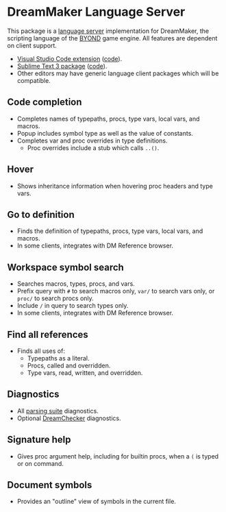 # DreamMaker Language Server

This package is a [language server] implementation for DreamMaker, the
scripting language of the [BYOND] game engine. All features are dependent on
client support.

* [Visual Studio Code extension](https://marketplace.visualstudio.com/items?itemName=platymuus.dm-langclient)
  ([code](https://github.com/SpaceManiac/vscode-dm-langclient)).
* [Sublime Text 3 package](https://packagecontrol.io/packages/DreamMaker%20Language%20Client)
  ([code](https://github.com/SpaceManiac/sublime-dm-langclient)).
* Other editors may have generic language client packages which will be
  compatible.

[language server]: https://langserver.org/
[BYOND]: https://www.byond.com/

## Code completion

* Completes names of typepaths, procs, type vars, local vars, and macros.
* Popup includes symbol type as well as the value of constants.
* Completes var and proc overrides in type definitions.
  * Proc overrides include a stub which calls `..()`.

## Hover

* Shows inheritance information when hovering proc headers and type vars.

## Go to definition

* Finds the definition of typepaths, procs, type vars, local vars, and macros.
* In some clients, integrates with DM Reference browser.

## Workspace symbol search

* Searches macros, types, procs, and vars.
* Prefix query with `#` to search macros only, `var/` to search vars only, or
  `proc/` to search procs only.
* Include `/` in query to search types only.
* In some clients, integrates with DM Reference browser.

## Find all references

* Finds all uses of:
  * Typepaths as a literal.
  * Procs, called and overridden.
  * Type vars, read, written, and overridden.

## Diagnostics

* All [parsing suite] diagnostics.
* Optional [DreamChecker] diagnostics.

[parsing suite]: ../dreammaker/#diagnostics
[DreamChecker]: ../dreamchecker/#diagnostics

## Signature help

* Gives proc argument help, including for builtin procs, when a `(` is typed or
  on command.

## Document symbols

* Provides an "outline" view of symbols in the current file.
